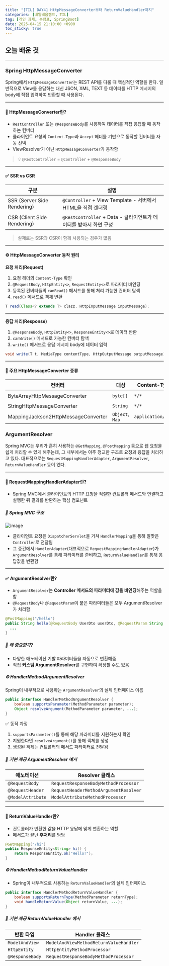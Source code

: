 ```yaml
---
title: "[TIL] DAY41 HttpMessageConverter부터 ReturnValueHandler까지"
categories: [내일배움캠프, TIL]
tag: [개인 과제, 본캠프, SpringBoot]
date: 2025-04-15 21:10:00 +0900
toc_sticky: true
---
```

## 오늘 배운 것
***
### Spring HttpMessageConverter
Spring에서 `HttpMessageConverter`는 REST API를 다룰 때 핵심적인 역할을 한다. 일반적으로 View를 응답하는 대신 JSON, XML, TEXT 등 데이터를 HTTP 메시지의 body에 직접 입력하여 반환할 때 사용된다.

***
#### 📌 HttpMessageConverter란?
- `RestController` 또는 `@ResponseBody`를 사용하여 데이터를 직접 응답할 때 동작하는 컨버터
- 클라이언트 요청의 `Content-Type`과 `Accept` 헤더를 기반으로 동작할 컨버터를 자동 선택
- ViewResolver가 아닌 `HttpMessageConverter`가 동작함
> 💡 `@RestController` = `@Controller` + `@ResponseBody`

***
#### ✅ SSR vs CSR

| 구분 | 설명 |
|------|------|
| SSR (Server Side Rendering) | `@Controller` + View Template - 서버에서 HTML을 직접 렌더링 |
| CSR (Client Side Rendering) | `@RestController` + Data - 클라이언트가 데이터를 받아서 화면 구성 |

> 실제로는 SSR과 CSR이 함께 사용되는 경우가 많음

***
#### ⚙️ HttpMessageConverter 동작 원리
**요청 처리(Request)**
1. 요청 헤더의 `Content-Type` 확인
2. `@RequestBody`, `HttpEntity<>`, `RequestEntity<>`로 파라미터 바인딩
3. 등록된 컨버터들의 `canRead()` 메서드를 통해 처리 가능한 컨버터 탐색
4. `read()` 메서드로 객체 변환

```java
T read(Class<? extends T> clazz, HttpInputMessage inputMessage);
```
***
**응답 처리(Response)**
1. `@ResponseBody`, `HttpEntity<>`, `ResponseEntity<>`로 데이터 반환
2. `canWrite()` 메서드로 가능한 컨버터 탐색
3. `write()` 메서드로 응답 메시지 body에 데이터 입력

```java
void write(T t, MediaType contentType, HttpOutputMessage outputMessage);
```

***
#### 🔄 주요 HttpMessageConverter 종류

| 컨버터                          | 대상              | Content-Type     | 반환                       |
|-------------------------------|-------------------|------------------|----------------------------|
| ByteArrayHttpMessageConverter | `byte[]`          | `*/*`            | `application/octet-stream` |
| StringHttpMessageConverter    | `String`          | `*/*`            | `text/plain`               |
| MappingJackson2HttpMessageConverter | `Object`, `Map` | `application/json` | `application/json`        |

### ArgumentResolver
Spring MVC는 우리가 흔히 사용하는 `@GetMapping`, `@PostMapping` 등으로 웹 요청을 쉽게 처리할 수 있게 해주는데, 그 내부에서는 아주 정교한 구조로 요청과 응답을 처리하고 있다. 대표적으로는 `RequestMappingHandlerAdapter`, `ArgumentResolver`, `ReturnValueHandler` 등이 있다.

***
#### 📌 RequestMappingHandlerAdapter란?
- Spring MVC에서 클라이언트의 HTTP 요청을 적절한 컨트롤러 메서드와 연결하고 실행한 뒤 결과를 반환하는 핵심 컴포넌트

##### 🔧 Spring MVC 구조
![image](https://teamsparta.notion.site/image/https%3A%2F%2Fprod-files-secure.s3.us-west-2.amazonaws.com%2F83c75a39-3aba-4ba4-a792-7aefe4b07895%2Ff8018abf-3fb1-4358-b4dc-b5b72eab2153%2FUntitled.png?table=block&id=13b2dc3e-f514-8145-834e-e038c0647ef2&spaceId=83c75a39-3aba-4ba4-a792-7aefe4b07895&width=860&userId=&cache=v2)
- 클라이언트 요청은 `DispatcherServlet`을 거쳐 `HandlerMapping`을 통해 알맞은 `Controller`로 전달됨
- 그 중간에서 `HandlerAdapter`(대표적으로 `RequestMappingHandlerAdapter`)가 `ArgumentResolver`를 통해 파라미터를 준비하고, `ReturnValueHandler`를 통해 응답값을 변환함

***
#### ✅ ArgumentResolver란?
- `ArgumentResolver`는 **Controller 메서드의 파라미터에 값을 바인딩**해주는 역할을 함
- `@RequestBody`나 `@RequestParam`이 붙은 파라미터들은 모두 ArgumentResolver가 처리함

```java
@PostMapping("/hello")
public String hello(@RequestBody UserDto userDto, @RequestParam String name) {
  ...
}
```

##### 📎 왜 중요한가?
- 다양한 애노테이션 기발 파라미터들을 자동으로 변환해줌
- 직접 **커스텀 ArgumentResolver**를 구현하여 확장할 수도 있음

##### ⚙️ HandlerMethodArgumentResolver
Spring이 내부적으로 사용하는 `ArgumentResolver`의 실제 인터페이스 이름

```java
public interface HandlerMethodArgumentResolver {
    boolean supportsParameter(MethodParameter parameter);
    Object resolveArgument(MethodParameter parameter, ...);
}
```

✅ 동작 과정
1. `supportsParameter()`를 통해 해당 파라미터를 지원하는지 확인
2. 지원한다면 `resolveArgument()`를 통해 객체를 생성
3. 생성된 객체는 컨트롤러의 메서드 파라미터로 전달됨

##### 🌟 기본 제공 ArgumentResolver 예시

| 애노테이션         | Resolver 클래스                            |
|------------------|--------------------------------------------|
| `@RequestBody`   | `RequestResponseBodyMethodProcessor`       |
| `@RequestHeader` | `RequestHeaderMethodArgumentResolver`      |
| `@ModelAttribute`| `ModelAttributeMethodProcessor`            |

***
#### 📨 ReturnValueHandler란?
- 컨트롤러가 반환한 값을 HTTP 응답에 맞게 변환하는 역할
- 메서드가 끝난 **후처리**를 담당

```java
@GetMapping("/hi")
public ResponseEntity<String> hi() {
    return ResponseEntity.ok("Hello!");
}
```

##### ⚙️ HandlerMethodReturnValueHandler
- Spring이 내부적으로 사용하는 `ReturnValueHandler`의 실제 인터페이스

```java
public interface HandlerMethodReturnValueHandler {
    boolean supportsReturnType(MethodParameter returnType);
    void handleReturnValue(Object returnValue, ...);
}
```

##### 🌟 기본 제공 ReturnValueHandler 예시

| 반환 타입         | Handler 클래스                           |
|------------------|------------------------------------------|
| `ModelAndView`   | `ModelAndViewMethodReturnValueHandler`   |
| `HttpEntity`     | `HttpEntityMethodProcessor`              |
| `@ResponseBody`  | `RequestResponseBodyMethodProcessor`     |
